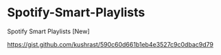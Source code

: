 # Spotify-Smart-Playlists
Spotify Smart Playlists [New]

https://gist.github.com/kushrast/590c60d661b1eb4e3527c9c0dbac9d79
